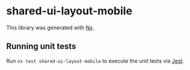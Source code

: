 # shared-ui-layout-mobile

This library was generated with [Nx](https://nx.dev).

## Running unit tests

Run `nx test shared-ui-layout-mobile` to execute the unit tests via [Jest](https://jestjs.io).
